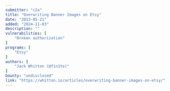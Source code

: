 ```yaml
---
submitter: "c2a"
title: "Overwriting Banner Images on Etsy"
date: "2013-05-21"
added: "2024-11-03"
description: ""
vulnerabilities: [
    "Broken authorization"
]
programs: [
    "Etsy"
]
authors: [
    "Jack Whitton (@fin1te)"
]
bounty: "undisclosed"
link: "https://whitton.io/articles/overwriting-banner-images-on-etsy/"
---
```




